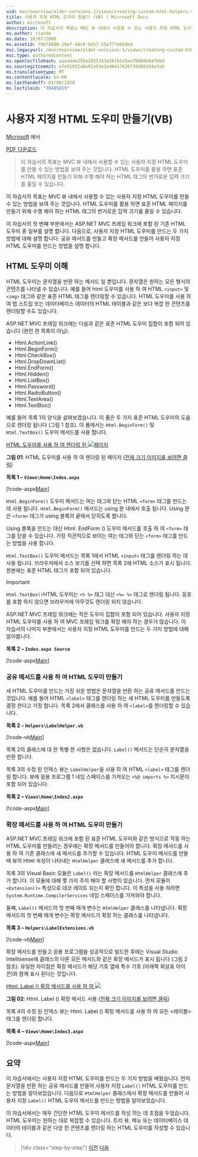 ```yaml
---
uid: mvc/overview/older-versions-1/views/creating-custom-html-helpers-vb
title: 사용자 지정 HTML 도우미 만들기 (VB) | Microsoft Docs
author: microsoft
description: 이 자습서의 목표는 MVC 뷰 내에서 사용할 수 있는 사용자 지정 HTML 도우미를 만들 수 있는 방법을 보여 주는 것입니다. HTML 도우미를 활용 하 여 ...
ms.author: riande
ms.date: 10/07/2008
ms.assetid: f96f4800-19ef-44c0-b457-55e777eb5de8
msc.legacyurl: /mvc/overview/older-versions-1/views/creating-custom-html-helpers-vb
msc.type: authoredcontent
ms.openlocfilehash: aaeadde258a2855343a5bfb1e5ee76000e04f6bd
ms.sourcegitcommit: e7e91932a6e91a63e2e46417626f39d6b244a3ab
ms.translationtype: MT
ms.contentlocale: ko-KR
ms.lasthandoff: 03/06/2020
ms.locfileid: "78485819"
---
```

# <a name="creating-custom-html-helpers-vb"></a>사용자 지정 HTML 도우미 만들기(VB)

[Microsoft](https://github.com/microsoft) 에서

[PDF 다운로드](https://download.microsoft.com/download/1/1/f/11f721aa-d749-4ed7-bb89-a681b68894e6/ASPNET_MVC_Tutorial_9_VB.pdf)

> 이 자습서의 목표는 MVC 뷰 내에서 사용할 수 있는 사용자 지정 HTML 도우미를 만들 수 있는 방법을 보여 주는 것입니다. HTML 도우미를 활용 하면 표준 HTML 페이지를 만들기 위해 수행 해야 하는 HTML 태그의 번거로운 입력 크기를 줄일 수 있습니다.

이 자습서의 목표는 MVC 뷰 내에서 사용할 수 있는 사용자 지정 HTML 도우미를 만들 수 있는 방법을 보여 주는 것입니다. HTML 도우미를 활용 하면 표준 HTML 페이지를 만들기 위해 수행 해야 하는 HTML 태그의 번거로운 입력 크기를 줄일 수 있습니다.

이 자습서의 첫 번째 부분에서는 ASP.NET MVC 프레임 워크에 포함 된 기존 HTML 도우미 중 일부를 설명 합니다. 다음으로, 사용자 지정 HTML 도우미를 만드는 두 가지 방법에 대해 설명 합니다. 공유 메서드를 만들고 확장 메서드를 만들어 사용자 지정 HTML 도우미를 만드는 방법을 설명 합니다.

## <a name="understanding-html-helpers"></a>HTML 도우미 이해

HTML 도우미는 문자열을 반환 하는 메서드 일 뿐입니다. 문자열은 원하는 모든 형식의 콘텐츠를 나타낼 수 있습니다. 예를 들어 html 도우미를 사용 하 여 HTML `<input>` 및 `<img>` 태그와 같은 표준 HTML 태그를 렌더링할 수 있습니다. HTML 도우미를 사용 하 여 탭 스트립 또는 데이터베이스 데이터의 HTML 테이블과 같은 보다 복잡 한 콘텐츠를 렌더링할 수도 있습니다.

ASP.NET MVC 프레임 워크에는 다음과 같은 표준 HTML 도우미 집합이 포함 되어 있습니다 (완전 한 목록이 아님).

- Html.ActionLink()
- Html.BeginForm()
- Html.CheckBox()
- Html.DropDownList()
- Html.EndForm()
- Html.Hidden()
- Html.ListBox()
- Html.Password()
- Html.RadioButton()
- Html.TextArea()
- Html.TextBox()

예를 들어 목록 1의 양식을 살펴보겠습니다. 이 폼은 두 가지 표준 HTML 도우미의 도움으로 렌더링 됩니다 (그림 1 참조). 이 폼에서는 `Html.BeginForm()` 및 `Html.TextBox()` 도우미 메서드를 사용 합니다.

[HTML 도우미를 사용 하 여 렌더링 된 ![페이지](creating-custom-html-helpers-vb/_static/image2.png)](creating-custom-html-helpers-vb/_static/image1.png)

**그림 01**: HTML 도우미를 사용 하 여 렌더링 된 페이지 ([전체 크기 이미지를 보려면 클릭](creating-custom-html-helpers-vb/_static/image3.png))

**목록 1 – `Views\Home\Index.aspx`**

[!code-aspx[Main](creating-custom-html-helpers-vb/samples/sample1.aspx)]

`Html.BeginForm()` 도우미 메서드는 여는 태그와 닫는 HTML `<form>` 태그를 만드는 데 사용 됩니다. `Html.BeginForm()` 메서드는 using 문 내에서 호출 됩니다. Using 문은 `<form>` 태그가 using 블록의 끝에서 닫히도록 합니다.

Using 블록을 만드는 대신 Html. EndForm () 도우미 메서드를 호출 하 여 `<form>` 태그를 닫을 수 있습니다. 가장 직관적으로 보이는 여는 태그와 닫는 `<form>` 태그를 만드는 방법을 사용 합니다.

`Html.TextBox()` 도우미 메서드는 목록 1에서 HTML `<input>` 태그를 렌더링 하는 데 사용 됩니다. 브라우저에서 소스 보기를 선택 하면 목록 2에 HTML 소스가 표시 됩니다. 원본에는 표준 HTML 태그가 포함 되어 있습니다.

> [!IMPORTANT]
> `Html.TextBox()`HTML 도우미는 `<% %>` 태그 대신 `<%= %>` 태그로 렌더링 됩니다. 등호를 포함 하지 않으면 브라우저에 아무것도 렌더링 되지 않습니다.

ASP.NET MVC 프레임 워크에는 작은 도우미 집합이 포함 되어 있습니다. 사용자 지정 HTML 도우미를 사용 하 여 MVC 프레임 워크를 확장 해야 하는 경우가 많습니다. 이 자습서의 나머지 부분에서는 사용자 지정 HTML 도우미를 만드는 두 가지 방법에 대해 알아봅니다.

**목록 2 – `Index.aspx Source`**

[!code-aspx[Main](creating-custom-html-helpers-vb/samples/sample2.aspx)]

### <a name="creating-html-helpers-with-shared-methods"></a>공유 메서드를 사용 하 여 HTML 도우미 만들기

새 HTML 도우미를 만드는 가장 쉬운 방법은 문자열을 반환 하는 공유 메서드를 만드는 것입니다. 예를 들어 HTML `<label>` 태그를 렌더링 하는 새 HTML 도우미를 만들도록 결정 한다고 가정 합니다. 목록 2에서 클래스를 사용 하 여 `<label>`를 렌더링할 수 있습니다.

**목록 2 – `Helpers\LabelHelper.vb`**

[!code-vb[Main](creating-custom-html-helpers-vb/samples/sample3.vb)]

목록 2의 클래스에 대 한 특별 한 사항은 없습니다. `Label()` 메서드는 단순히 문자열을 반환 합니다.

목록 3의 수정 된 인덱스 뷰는 `LabelHelper`을 사용 하 여 HTML `<label>` 태그를 렌더링 합니다. 뷰에 응용 프로그램 1 네임 스페이스를 가져오는 `<%@ imports %>` 지시문이 포함 되어 있습니다.

**목록 2 – `Views\Home\Index2.aspx`**

[!code-aspx[Main](creating-custom-html-helpers-vb/samples/sample4.aspx)]

### <a name="creating-html-helpers-with-extension-methods"></a>확장 메서드를 사용 하 여 HTML 도우미 만들기

ASP.NET MVC 프레임 워크에 포함 된 표준 HTML 도우미와 같은 방식으로 작동 하는 HTML 도우미를 만들려는 경우에는 확장 메서드를 만들어야 합니다. 확장 메서드를 사용 하 여 기존 클래스에 새 메서드를 추가할 수 있습니다. HTML 도우미 메서드를 만들 때 뷰의 Html 속성이 나타내는 `HtmlHelper` 클래스에 새 메서드를 추가 합니다.

목록 3의 Visual Basic 모듈은 `Label()` 라는 확장 메서드를 `HtmlHelper` 클래스에 추가 합니다. 이 모듈에 대해 몇 가지 주의 해야 할 사항이 있습니다. 먼저 모듈이 `<Extension()>` 특성으로 데코 레이트 되는지 확인 합니다. 이 특성을 사용 하려면 `System.Runtime.CompilerServices` 네임 스페이스를 가져와야 합니다.

둘째, `Label()` 메서드의 첫 번째 매개 변수는 `HtmlHelper` 클래스를 나타냅니다. 확장 메서드의 첫 번째 매개 변수는 확장 메서드가 확장 하는 클래스를 나타냅니다.

**목록 3 – `Helpers\LabelExtensions.vb`**

[!code-vb[Main](creating-custom-html-helpers-vb/samples/sample5.vb)]

확장 메서드를 만들고 응용 프로그램을 성공적으로 빌드한 후에는 Visual Studio Intellisense에 클래스의 다른 모든 메서드와 같은 확장 메서드가 표시 됩니다 (그림 2 참조). 유일한 차이점은 확장 메서드가 해당 기호 옆에 특수 기호 (아래쪽 화살표 아이콘)와 함께 표시 된다는 것입니다.

[Html. Label () 확장 메서드를 사용 하 여 ![](creating-custom-html-helpers-vb/_static/image5.png)](creating-custom-html-helpers-vb/_static/image4.png)

**그림 02**: Html. Label () 확장 메서드 사용 ([전체 크기 이미지를 보려면 클릭](creating-custom-html-helpers-vb/_static/image6.png))

목록 4의 수정 된 인덱스 뷰는 Html. Label () 확장 메서드를 사용 하 여 모든 &lt;레이블&gt; 태그를 렌더링 합니다.

**목록 4 – `Views\Home\Index3.aspx`**

[!code-aspx[Main](creating-custom-html-helpers-vb/samples/sample6.aspx)]

## <a name="summary"></a>요약

이 자습서에서는 사용자 지정 HTML 도우미를 만드는 두 가지 방법을 배웠습니다. 먼저 문자열을 반환 하는 공유 메서드를 만들어 사용자 지정 `Label()` HTML 도우미를 만드는 방법을 알아보았습니다. 다음으로 `HtmlHelper` 클래스에서 확장 메서드를 만들어 사용자 지정 `Label()` HTML 도우미 메서드를 만드는 방법을 알아보았습니다.

이 자습서에서는 매우 간단한 HTML 도우미 메서드를 작성 하는 데 초점을 두었습니다. HTML 도우미는 원하는 대로 복잡할 수 있습니다. 트리 뷰, 메뉴 또는 데이터베이스 데이터의 테이블과 같은 다양 한 콘텐츠를 렌더링 하는 HTML 도우미를 작성할 수 있습니다.

> [!div class="step-by-step"]
> [이전](asp-net-mvc-views-overview-vb.md)
> [다음](using-the-tagbuilder-class-to-build-html-helpers-vb.md)

